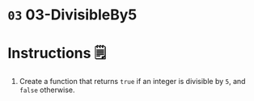 # `03` 03-DivisibleBy5

# Instructions 🗒
1. Create a function that returns `true` if an integer is divisible by `5`, and `false` otherwise.